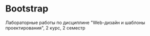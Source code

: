 # Bootstrap
Лабораторные работы по дисциплине "Web-дизайн и шаблоны проектирования", 2 курс, 2 семестр
